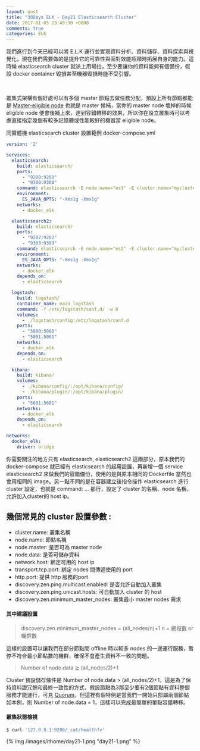```yaml
---
layout: post
title: "30Days ELK - Day21 Elasticsearch Cluster"
date: 2017-01-05 23:49:30 +0800
comments: true
categories: ELK
---
```


我們進行到今天已經可以將 E.L.K 運行並實現資料分析、資料儲存、資料探索與視覺化，現在我們需要做的是提升它的可靠性與面對效能瓶頸時拓展自身的能力。這時候 elasticsearch cluster 就派上用場拉，至少要讓你的資料能夠有個備份，假設 docker container 毀損甚至機器毀損時能不受引響。
<!--more-->
<br>

叢集式架構有個好處可以有多個 master 節點去做任務分配，預設上所有節點都能是 [Master-eligible node](https://www.elastic.co/guide/en/elasticsearch/reference/current/modules-node.html#master-node) 也就是 master 候補，當你的 master node 壞掉的時候 eligible node 便會後補上來，達到容錯轉移的效果，所以你在設立叢集時可以考慮直接指定幾個有較多記憶體或性能較好的機器當 eligible node。

同實體機 elasticsearch cluster 設置範例 docker-compose.yml
```yml
version: '2'

services:
  elasticsearch:
    build: elasticsearch/
    ports:
      - "9200:9200"
      - "9300:9300"
    command: elasticsearch -E node.name="es1" -E cluster.name="mycluster" -E discovery.zen.ping.unicast.hosts="127.0.0.1"
    environment:
      ES_JAVA_OPTS: "-Xms1g -Xmx1g"
    networks:
      - docker_elk

  elasticsearch2:
    build: elasticsearch/
    ports:
      - "9202:9202"
      - "9303:9303"
    command: elasticsearch -E node.name="es2" -E cluster.name="mycluster" -E discovery.zen.ping.unicast.hosts="127.0.0.1"
    environment:
      ES_JAVA_OPTS: "-Xms1g -Xmx1g"
    networks:
      - docker_elk
    depends_on:
      - elasticsearch

  logstash:
    build: logstash/
    container_name: main_logstash
    command: -f /etc/logstash/conf.d/ -w 8
    volumes:
      - ./logstash/config:/etc/logstash/conf.d
    ports:
      - "5000:5000"
      - "5001:5001"
    networks:
      - docker_elk
    depends_on:
      - elasticsearch

  kibana:
    build: kibana/
    volumes:
      - ./kibana/config/:/opt/kibana/config/
      - ./kibana/plugin/:/opt/kibana/plugin/
    ports:
      - "5601:5601"
    networks:
      - docker_elk
    depends_on:
      - elasticsearch

networks:
  docker_elk:
    driver: bridge
```

你需要關注的地方只有 elasticsearch, elasticsearch2 這兩部分，原本我們的 docker-compose 就已經有 elasticsearch 的起用設置，再新增一個 service elasticsearch2 來做我們的容錯備份，使用的是與原本相同的 Dockerfile 當然也會用相同的 image。另一點不同的是在容器建立後指令操作 elasticsearch 進行 cluster 設定，也就是 command: ... 那行，設定了 cluster 的名稱、node 名稱、允許加入cluster的 host ip。
<br>

## 幾個常見的 cluster 設置參數 :

- cluster.name: 叢集名稱
- node.name: 節點名稱
- node.master: 是否可為 master node
- node.data: 是否可儲存資料
- network.host: 綁定可用的 host ip
- transport.tcp.port: 綁定 nodes 間傳遞使用的 port
- http.port: 提供 http 服務的port
- discovery.zen.ping.multicast.enabled: 是否允許自動加入叢集
- discovery.zen.ping.unicast.hosts: 可自動加入 cluster 的 host
- discovery.zen.minimum_master_nodes: 叢集最小 master nodes 需求

#### 其中建議設置
> discovery.zen.minimum_master_nodes = (all_nodes/n)+1
>n = 網段數 or 機群數

這樣的設置可以讓我們在部分節點間 offline 時以較多 nodes 的一邊運行服務，暫停不符合最小節點數的機群，確保不會產生資料不一致的問題。

> Number of node.data ≧ (all_nodes/2)+1

Cluster 預設儲存條件是 Number of node.data > (all_nodes/2)+1，這是為了保持資料證冗餘和最終一致性的方式，假設節點為3那至少要有2個節點有資料整個服務才能運行，可見 [Quorum](https://zh.wikipedia.org/wiki/Quorum_(%E5%88%86%E5%B8%83%E5%BC%8F%E7%B3%BB%E7%BB%9F))。但這裡有個特例是當我們一開始只部屬兩個節點如本例，則 Number of node.data = 1，這樣可以完成最簡單的單點容錯轉移。

#### 叢集狀態檢視
```bash
$ curl '127.0.0.1:9200/_cat/health?v'
```

{% img /images/ithome/day21-1.png "day21-1.png" %}